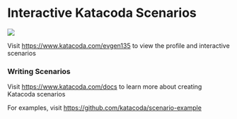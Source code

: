 # Interactive Katacoda Scenarios

[![](http://shields.katacoda.com/katacoda/evgen135/count.svg)](https://www.katacoda.com/evgen135 "Get your profile on Katacoda.com")

Visit https://www.katacoda.com/evgen135 to view the profile and interactive scenarios

### Writing Scenarios
Visit https://www.katacoda.com/docs to learn more about creating Katacoda scenarios

For examples, visit https://github.com/katacoda/scenario-example
